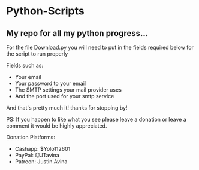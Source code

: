 # Python-Scripts

## My repo for all my python progress...

For the file Download.py you will need to put in the fields required below for the script to run properly

Fields such as:
  * Your email
  * Your password to your email
  * The SMTP settings your mail provider uses
  * And the port used for your smtp service

And that's pretty much it! thanks for stopping by!

PS: If you happen to like what you see please leave a donation or leave a comment it would be highly appreciated.

Donation Platforms:

* Cashapp: $Yolo112601
* PayPal: @JTavina
* Patreon: Justin Avina
